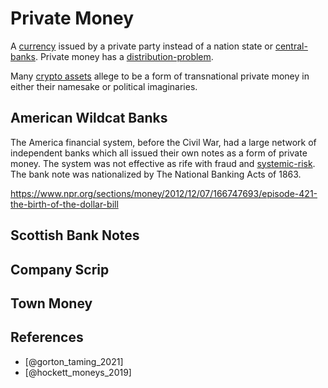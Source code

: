 # Private Money

A [currency](concepts/currency.md) issued by a private party instead of a nation state or [central-banks](central-banks.md). Private money has a [distribution-problem](distribution-problem.md). 

Many [crypto assets](cryptoasset.md) allege to be a form of transnational private money in either their namesake or political imaginaries.

## American Wildcat Banks

The America financial system, before the Civil War, had a large network of independent banks which all issued their own notes as a form of private money. The system was not effective as rife with fraud and [systemic-risk](systemic-risk.md). The bank note was nationalized by The National Banking Acts of 1863.

https://www.npr.org/sections/money/2012/12/07/166747693/episode-421-the-birth-of-the-dollar-bill

## Scottish Bank Notes

## Company Scrip

## Town Money

## References

* [@gorton_taming_2021]
* [@hockett_moneys_2019]